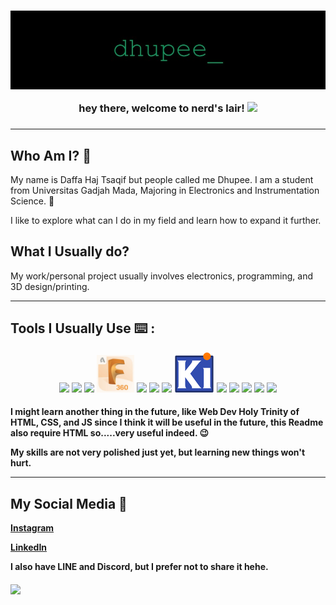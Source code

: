 <h3 align="center">
<img src= "img\dhupee.jpg">

hey there, welcome to nerd's lair!
<img src="https://media.giphy.com/media/hvRJCLFzcasrR4ia7z/giphy.gif" width="30px"/>
<h3>

---
## Who Am I? 🙋

My name is Daffa Haj Tsaqif but people called me Dhupee. I am a student from Universitas Gadjah Mada, Majoring in Electronics and Instrumentation Science. 🔌

I like to explore what can I do in my field and learn how to expand it further.

## What I Usually do?
My work/personal project usually involves electronics, programming, and 3D design/printing.

---

## Tools I Usually Use ⌨️ :
<!-- Use devicon.dev or use logo from software, make sure width is 60px -->
<div align="center">
    <img src="https://cdn.jsdelivr.net/gh/devicons/devicon/icons/arduino/arduino-original.svg" width="60"/>
    <img src="https://cdn.jsdelivr.net/gh/devicons/devicon/icons/canva/canva-original.svg" width="60"/>
    <img src= "img\Cura.ico" width=60/>
    <img src= "img\F360.jpg" width=60/>
    <img src="https://cdn.jsdelivr.net/gh/devicons/devicon/icons/github/github-original.svg" width="60"/>
    <img src="https://cdn.jsdelivr.net/gh/devicons/devicon/icons/inkscape/inkscape-original.svg" width="60"/>
    <img src="https://cdn.jsdelivr.net/gh/devicons/devicon/icons/jupyter/jupyter-original-wordmark.svg" width="60"/>
    <img src="img\Kicad.png">
    <img src="https://cdn.jsdelivr.net/gh/devicons/devicon/icons/python/python-plain.svg" width="60"/>
    <img src="https://cdn.jsdelivr.net/gh/devicons/devicon/icons/raspberrypi/raspberrypi-original.svg" width="60"/>
    <img src="https://cdn.jsdelivr.net/gh/devicons/devicon/icons/tensorflow/tensorflow-original.svg" width="60"/>
    <img src="https://cdn.jsdelivr.net/gh/devicons/devicon/icons/ubuntu/ubuntu-plain.svg" width="60"/>
    <img src="https://cdn.jsdelivr.net/gh/devicons/devicon/icons/vscode/vscode-original.svg" width="60"/>
<div>

<h4>
<div align="left">
I might learn another thing in the future, like Web Dev Holy Trinity of HTML, CSS, and JS since I think it will be useful in the future, this Readme also require HTML so.....very useful indeed. 😉

My skills are not very polished just yet, but learning new things won't hurt. 
<div>

---
## My Social Media 📱
[Instagram](https://www.instagram.com/dhupee_haj/)

[LinkedIn](https://www.linkedin.com/in/daffa-haj-tsaqif-a5a341121/)

I also have LINE and Discord, but I prefer not to share it hehe.
<h4>

<div>
    <img src= "https://media.giphy.com/media/12noFudALzfIynHuUp/giphy.gif">
<div>